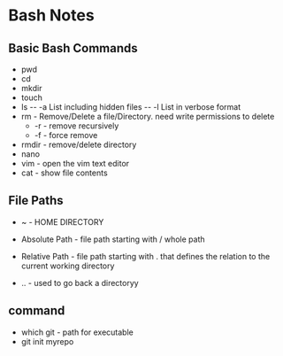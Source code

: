 # Bash Notes

## Basic Bash Commands
- pwd
- cd
- mkdir
- touch
- ls
-- -a List including hidden files
-- -l List in verbose format
- rm - Remove/Delete a file/Directory. need write permissions to delete
	- -r - remove recursively
	- -f - force remove
- rmdir - remove/delete directory
- nano
- vim - open the vim text editor
- cat - show file contents

## File Paths
- ~ - HOME DIRECTORY
- Absolute Path - file path starting with / whole path
- Relative Path - file path starting with . that defines the relation to the current working 
directory

- .. - used to go back a directoryy

## command
- which git - path for executable
- git init myrepo 
